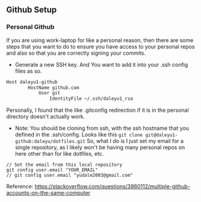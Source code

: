 ## Github Setup 

### Personal Github
If you are using work-laptop for like a personal reason, then there are some steps that you want to do to ensure you have access to your personal repos and also so that you are correctly signing your commits.
- Generate a new SSH key. And You want to add it into your .ssh config files as so. 
```bash
Host daleyu1-github
        HostName github.com
            User git
                IdentityFile ~/.ssh/daleyu1_rsa
```
Personally, I found that the like .gitconfig redirection if it is in the personal directory doesn't actually work. 
- Note: You should be cloning from ssh, with the ssh hostname that you defined in the .ssh/config. Looks like this
`git clone git@daleyu1-github:daleyu/dotfiles.git`
So, what I do is I just set my email for a single repository, as I likely won't be having many personal repos on here other than for like dotfiles, etc. 
```
// Set the email from this local repository
git config user.email "YOUR_EMAIL"
// git config user.email "yudale2003@gmail.com" 
```
Reference: https://stackoverflow.com/questions/3860112/multiple-github-accounts-on-the-same-computer
